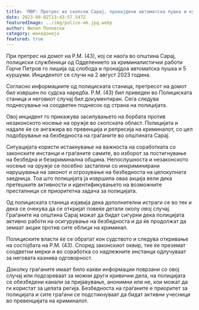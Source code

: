 ```yaml
---
title: 'МВР: Претрес во скопски Сарај, пронајдени автоматска пушка и куршуми - 02 АВГУСТ 2023'
date: 2023-08-02T13:43:57.547Z
featuredImage: ../img/police-mk.jpg.webp
author: Филип Поповски
category: македонија
featured: true
---
```

При претрес на домот на Р.М. (43), кој се наоѓа во општина Сарај, полициски службеници од Одделението за криминалистички работи Ѓорче Петров го лишија од слобода и пронајдоа автоматска пушка и 5 куршуми. Инцидентот се случи на 2 август 2023 година.

Согласно информациите од полициската станица, претресот на домот бил извршен по судска наредба. Р.М. (43) бил приведен во Полициската станица и неговиот случај бил документиран. Сега следува поднесување на соодветен поднесок од страна на полицијата.

Овој инцидент го прикажува засилувањето на борбата против незаконското носење на оружје во скопската област. Полицијата и надале ќе се ангажира во превенција и репресија на криминалот, со цел подобрување на безбедноста на граѓаните во општината Сарај.

Ситуацијата користи истакнување на важноста на соработката со законските инстанци и граѓаните самите, во изборот за постигнување на безбедна и безкриминална община. Непослушноста и незаконското носење на оружје се посебно застапени со инкриминирани нарушувања на законот и огрозување на безбедноста на целокупната заедница. Тоа што полицијата ја извршила оваа акција вели дека претешките активности и идентификувањето на возможните престапници се приоритетна задача за полицијата.

Од полициската станица изјавија дека дополнителни истраги се во тек и дека се очекува да се откријат повеќе детали околу овој случај. Граѓаните на општина Сарај можат да бидат сигурни дека полицијата активно работи на осигурување на безбедноста и да ќе продолжат да земаат акции против сите облици на криминал.

Полициските власти ќе се обратат кон судството и следува откривање на состојбата на Р.М. (43). Според законскиот оквир, тие ќе преземат соодветни мерки и во соработка со надлежните инстанци одлучуваат за неговата казнива одговорност.

Доколку граѓаните имаат било какви информации поврзани со овој случај или подозреваат за можни други кривични дела, на полицијата се обезбедени канали за пријавување, анонимни или не, кои можат да ги користат за целата регија. Безбедноста на граѓаните е приоритет за полицијата и сите граѓани се подстикнуваат да бидат активни учесници во превенцијата на криминалот.
